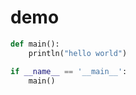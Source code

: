 # demo 

```python
def main():
    println("hello world")

if __name__ == '__main__':
    main()
```
